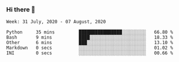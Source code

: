 ### Hi there 👋

<!--START_SECTION:waka-->
```text
Week: 31 July, 2020 - 07 August, 2020

Python     35 mins         ████████████████░░░░░░░░░   66.80 % 
Bash       9 mins          ████░░░░░░░░░░░░░░░░░░░░░   18.33 % 
Other      6 mins          ███░░░░░░░░░░░░░░░░░░░░░░   13.10 % 
Markdown   0 secs          ░░░░░░░░░░░░░░░░░░░░░░░░░   01.02 % 
INI        0 secs          ░░░░░░░░░░░░░░░░░░░░░░░░░   00.66 %
```
<!--END_SECTION:waka-->

<!--
**arlenxuzj/arlenxuzj** is a ✨ _special_ ✨ repository because its `README.md` (this file) appears on your GitHub profile.

Here are some ideas to get you started:

- 🔭 I’m currently working on ...
- 🌱 I’m currently learning ...
- 👯 I’m looking to collaborate on ...
- 🤔 I’m looking for help with ...
- 💬 Ask me about ...
- 📫 How to reach me: ...
- 😄 Pronouns: ...
- ⚡ Fun fact: ...
-->
